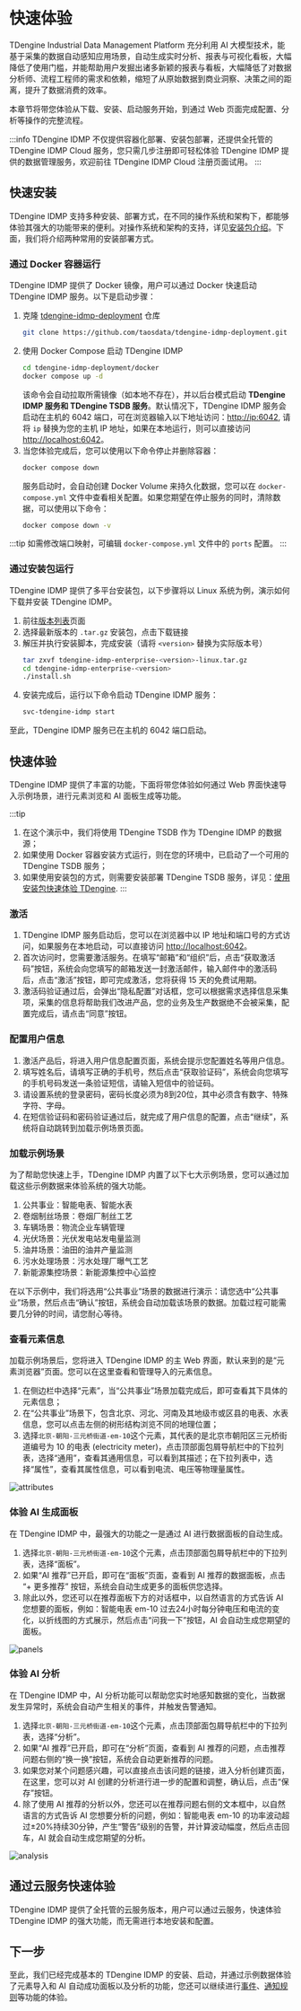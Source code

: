 # 快速体验

TDengine Industrial Data Management Platform 充分利用 AI 大模型技术，能基于采集的数据自动感知应用场景，自动生成实时分析、报表与可视化看板，大幅降低了使用门槛，并能帮助用户发掘出诸多新颖的报表与看板，大幅降低了对数据分析师、流程工程师的需求和依赖，缩短了从原始数据到商业洞察、决策之间的距离，提升了数据消费的效率。

本章节将带您体验从下载、安装、启动服务开始，到通过 Web 页面完成配置、分析等操作的完整流程。

:::info
TDengine IDMP 不仅提供容器化部署、安装包部署，还提供全托管的 TDengine IDMP Cloud 服务，您只需几步注册即可轻松体验 TDengine IDMP 提供的数据管理服务，欢迎前往 TDengine IDMP Cloud 注册页面试用。
:::

## 快速安装

TDengine IDMP 支持多种安装、部署方式，在不同的操作系统和架构下，都能够体验其强大的功能带来的便利。对操作系统和架构的支持，详见[安装包介绍](./operation/installation/installer)。下面，我们将介绍两种常用的安装部署方式。

### 通过 Docker 容器运行

TDengine IDMP 提供了 Docker 镜像，用户可以通过 Docker 快速启动 TDengine IDMP 服务。以下是启动步骤：

1. 克隆 [tdengine-idmp-deployment](https://github.com/taosdata/tdengine-idmp-deployment) 仓库
   ```bash
   git clone https://github.com/taosdata/tdengine-idmp-deployment.git
   ``` 
2. 使用 Docker Compose 启动 TDengine IDMP
   ```bash
   cd tdengine-idmp-deployment/docker
   docker compose up -d
   ```
   该命令会自动拉取所需镜像（如本地不存在），并以后台模式启动 **TDengine IDMP 服务和 TDengine TSDB 服务**。默认情况下，TDengine IDMP 服务会启动在主机的 6042 端口，可在浏览器输入以下地址访问：[http://ip:6042](http://ip:6042), 请将 `ip` 替换为您的主机 IP 地址，如果在本地运行，则可以直接访问 [http://localhost:6042](http://localhost:6042)。
3. 当您体验完成后，您可以使用以下命令停止并删除容器：
   ```bash
   docker compose down
   ```
   服务启动时，会自动创建 Docker Volume 来持久化数据，您可以在 `docker-compose.yml` 文件中查看相关配置。如果您期望在停止服务的同时，清除数据，可以使用以下命令：
   ```bash
   docker compose down -v
   ```

:::tip
如需修改端口映射，可编辑 `docker-compose.yml` 文件中的 `ports` 配置。
:::

### 通过安装包运行

TDengine IDMP 提供了多平台安装包，以下步骤将以 Linux 系统为例，演示如何下载并安装 TDengine IDMP。
1. 前往[版本列表](./release-history/version)页面
2. 选择最新版本的 `.tar.gz` 安装包，点击下载链接
3. 解压并执行安装脚本，完成安装（请将 `<version>` 替换为实际版本号）
   ```bash
   tar zxvf tdengine-idmp-enterprise-<version>-linux.tar.gz 
   cd tdengine-idmp-enterprise-<version>
   ./install.sh
   ```
4. 安装完成后，运行以下命令启动 TDengine IDMP 服务：
   ```bash
   svc-tdengine-idmp start
   ```
至此，TDengine IDMP 服务已在主机的 6042 端口启动。

## 快速体验

TDengine IDMP 提供了丰富的功能，下面将带您体验如何通过 Web 界面快速导入示例场景，进行元素浏览和 AI 面板生成等功能。

:::tip
1. 在这个演示中，我们将使用 TDengine TSDB 作为 TDengine IDMP 的数据源；
1. 如果使用 Docker 容器安装方式运行，则在您的环境中，已启动了一个可用的 TDengine TSDB 服务；
1. 如果使用安装包的方式，则需要安装部署 TDengine TSDB 服务，详见：[使用安装包快速体验 TDengine](https://docs.taosdata.com/get-started/package/).
:::

### 激活

1. TDengine IDMP 服务启动后，您可以在浏览器中以 IP 地址和端口号的方式访问，如果服务在本地启动，可以直接访问 [http://localhost:6042](http://localhost:6042)。
2. 首次访问时，您需要激活服务。在填写“邮箱”和“组织”后，点击“获取激活码”按钮，系统会向您填写的邮箱发送一封激活邮件，输入邮件中的激活码后，点击“激活”按钮，即可完成激活，您将获得 15 天的免费试用期。
3. 激活码验证通过后，会弹出“隐私配置”对话框，您可以根据需求选择信息采集项，采集的信息将帮助我们改进产品，您的业务及生产数据绝不会被采集，配置完成后，请点击“同意”按钮。

### 配置用户信息

1. 激活产品后，将进入用户信息配置页面，系统会提示您配置姓名等用户信息。
2. 填写姓名后，请填写正确的手机号，然后点击“获取验证码”，系统会向您填写的手机号码发送一条验证短信，请输入短信中的验证码。
3. 请设置系统的登录密码，密码长度必须为8到20位，其中必须含有数字、特殊字符、字母。
4. 在短信验证码和密码验证通过后，就完成了用户信息的配置，点击“继续”，系统将自动跳转到加载示例场景页面。

### 加载示例场景

为了帮助您快速上手，TDengine IDMP 内置了以下七大示例场景，您可以通过加载这些示例数据来体验系统的强大功能。

1. 公共事业：智能电表、智能水表
1. 卷烟制丝场景：卷烟厂制丝工艺
1. 车辆场景：物流企业车辆管理
1. 光伏场景：光伏发电站发电量监测
1. 油井场景：油田的油井产量监测
1. 污水处理场景：污水处理厂曝气工艺
1. 新能源集控场景：新能源集控中心监控

在以下示例中，我们将选用“公共事业”场景的数据进行演示：请您选中“公共事业”场景，然后点击“确认”按钮，系统会自动加载该场景的数据。加载过程可能需要几分钟的时间，请您耐心等待。

### 查看元素信息

加载示例场景后，您将进入 TDengine IDMP 的主 Web 界面，默认来到的是“元素浏览器”页面。您可以在这里查看和管理导入的元素信息。

1. 在侧边栏中选择“元素”，当“公共事业”场景加载完成后，即可查看其下具体的元素信息；
1. 在“公共事业”场景下，包含北京、河北、河南及其地级市或区县的电表、水表信息，您可以点击左侧的树形结构浏览不同的地理位置；
1. 选择`北京-朝阳-三元桥街道-em-10`这个元素，其代表的是北京市朝阳区三元桥街道编号为 10 的电表 (electricity meter)，点击顶部面包屑导航栏中的下拉列表，选择“通用”，查看其通用信息，可以看到其描述；在下拉列表中，选择“属性”，查看其属性信息，可以看到电流、电压等物理量属性。

![attributes](/docs-img/get-started/attributes.png)

### 体验 AI 生成面板

在 TDengine IDMP 中，最强大的功能之一是通过 AI 进行数据面板的自动生成。

1. 选择`北京-朝阳-三元桥街道-em-10`这个元素，点击顶部面包屑导航栏中的下拉列表，选择“面板”。
1. 如果“AI 推荐”已开启，即可在“面板”页面，查看到 AI 推荐的数据面板，点击 “+ 更多推荐” 按钮，系统会自动生成更多的面板供您选择。
1. 除此以外，您还可以在推荐面板下方的对话框中，以自然语言的方式告诉 AI 您想要的面板，例如：智能电表 em-10 过去24小时每分钟电压和电流的变化，以折线图的方式展示，然后点击“问我一下”按钮，AI 会自动生成您期望的面板。

![panels](/docs-img/get-started/panels.png)

### 体验 AI 分析

在 TDengine IDMP 中，AI 分析功能可以帮助您实时地感知数据的变化，当数据发生异常时，系统会自动产生相关的事件，并触发告警通知。

1. 选择`北京-朝阳-三元桥街道-em-10`这个元素，点击顶部面包屑导航栏中的下拉列表，选择“分析”。
1. 如果“AI 推荐”已开启，即可在“分析”页面，查看到 AI 推荐的问题，点击推荐问题右侧的“换一换”按钮，系统会自动更新推荐的问题。
1. 如果您对某个问题感兴趣，可以直接点击该问题的链接，进入分析创建页面，在这里，您可以对 AI 创建的分析进行进一步的配置和调整，确认后，点击“保存”按钮。
1. 除了使用 AI 推荐的分析以外，您还可以在推荐问题右侧的文本框中，以自然语言的方式告诉 AI 您想要分析的问题，例如：智能电表 em-10 的功率波动超过±20%持续30分钟，产生“警告”级别的告警，并计算波动幅度，然后点击回车，AI 就会自动生成您期望的分析。

![analysis](/docs-img/get-started/analysis.png)

## 通过云服务快速体验

TDengine IDMP 提供了全托管的云服务版本，用户可以通过云服务，快速体验 TDengine IDMP 的强大功能，而无需进行本地安装和配置。

## 下一步

至此，我们已经完成基本的 TDengine IDMP 的安装、启动，并通过示例数据体验了元素导入和 AI 自动成功面板以及分析的功能，您还可以继续进行[事件](feature/event)、[通知规则](feature/notification)等功能的体验。

